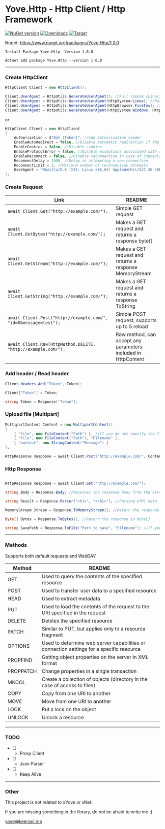 # Yove.Http - Http Client / Http Framework

[![NuGet version](https://badge.fury.io/nu/Yove.Http.svg)](https://badge.fury.io/nu/Yove.Http)
[![Downloads](https://img.shields.io/nuget/dt/Yove.Http.svg)](https://www.nuget.org/packages/Yove.Http)
[![Target](https://img.shields.io/badge/.NET%20Standard-2.0-green.svg)](https://docs.microsoft.com/ru-ru/dotnet/standard/net-standard)

Nuget: https://www.nuget.org/packages/Yove.Http/1.0.0

```
Install-Package Yove.Http -Version 1.0.0
```

```
dotnet add package Yove.Http --version 1.0.0
```
___

### Create HttpClient

```csharp
HttpClient Client = new HttpClient();

Client.UserAgent = HttpUtils.GenerateUserAgent(); //Full random (Linux, Windows, Mac, ChromeOS) / (Chrome, Firefox, Opera, Edge, Safari)
Client.UserAgent = HttpUtils.GenerateUserAgent(HttpSystem.Linux); //Partial random (Linux) / (Chrome, Firefox, Opera, Edge, Safari)
Client.UserAgent = HttpUtils.GenerateUserAgent(HttpBrowser.Firefox); //Partial random (Linux, Windows, Mac, ChromeOS) / (Firefox)
Client.UserAgent = HttpUtils.GenerateUserAgent(HttpSystem.Windows, HttpBrowser.Chrome); //No random (Windows) / (Chrome)
```

or

```csharp
HttpClient Client = new HttpClient
{
    Authorization = $"Bot {Token}", //Add Authorization header
    EnableAutoRedirect = false, //Disable automatic redirection if the server responded with a Location header
    EnableCookies = false, //Disable cookies
    EnableProtocolError = false, //Disable exceptions associated with server response
    EnableReconnect = false, //Disable reconnection in case of connection errors or data reading
    ReconnectDelay = 1000, //Delay in attempting a new connection
    ReconnectLimit = 3, //Maximum number of reconnection attempts
    UserAgent = "Mozilla/5.0 (X11; Linux x86_64) AppleWebKit/537.36 (KHTML, like Gecko) Chrome/108.0.3440.84 Safari/537.36" //Sets User Agent
};
```

### Create Request

| Link | README |
| ------ | ------ |
| ```await Client.Get("http://example.com/");``` | Simple GET request |
| ```await Client.GetBytes("http://example.com/");``` | Makes a GET request and returns a response byte[] |
| ```await Client.GetStream("http://example.com/");``` | Makes a GET request and returns a response MemoryStream |
| ```await Client.GetString("http://example.com/");``` | Makes a GET request and returns a response ToString |
| ```await Client.Post("http://example.com/", "id=0&message=test");``` | Simple POST request, supports up to 5 reload |
| ```await Client.Raw(HttpMethod.DELETE, "http://example.com/");``` | Raw method, can accept any parameters included in HttpContent |

### Add header / Read header

```csharp
Client.Headers.Add("Token", Token);

Client["Token"] = Token;

string Token = Response["Token"];
```

### Upload file [Multipart]

```csharp
MultipartContent Content = new MultipartContent()
{
    { "file", new FileContent("Path") }, //If you do not specify the file name, the client will transfer the file name from the path
    { "file", new FileContent("Path"), "Filename" },
    { "content", new StringContent("Message") }
};

HttpResponse Response = await Client.Post("http://example.com/", Content);
```

### Http Response

```csharp

HttpResponse Response = await Client.Get("http://example.com/");

string Body = Response.Body; //Receives the response body from the server

string Result = Response.Parser("<h1>", "</h1>"); //Parsing HTML data

MemoryStream Stream = Response.ToMemoryStream(); //Return the response in MemoryStream

byte[] Bytes = Response.ToBytes(); //Return the response in byte[]

string SavePath = Response.ToFile("Path to save", "Filename"); //If you do not specify a Filename, the client will try to find the file name, and save it, otherwise you will get an error
```

___

### Methods

Supports both default requests and WebDAV

| Method | README |
| ------ | ------ |
| GET | Used to query the contents of the specified resource |
| POST | Used to transfer user data to a specified resource |
| HEAD | Used to extract metadata |
| PUT | Used to load the contents of the request to the URI specified in the request |
| DELETE | Deletes the specified resource |
| PATCH | Similar to PUT, but applies only to a resource fragment |
| OPTIONS | Used to determine web server capabilities or connection settings for a specific resource |
| PROPFIND | Getting object properties on the server in XML format |
| PROPPATCH | Change properties in a single transaction |
| MKCOL | Create a collection of objects (directory in the case of access to files) |
| COPY | Copy from one URI to another |
| MOVE | Move from one URI to another |
| LOCK | Put a lock on the object |
| UNLOCK | Unlock a resource |

___

### TODO

- [ ] - Proxy Client
- [ ] - Json Parser
- [ ] - Keep Alive

___

### Other

This project is not related to xYove or xNet.

If you are missing something in the library, do not be afraid to write me :)

<yove@keemail.me>